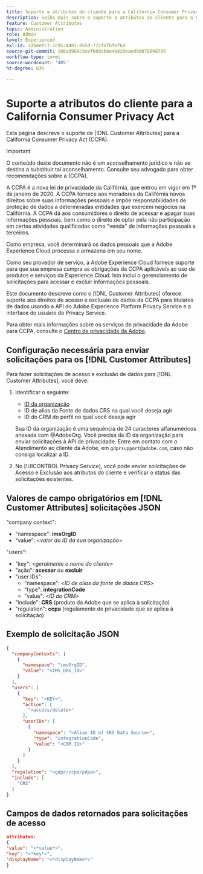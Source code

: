 ```yaml
---
title: Suporte a atributos do cliente para a California Consumer Privacy Act
description: Saiba mais sobre o suporte a atributos do cliente para a California Consumer Privacy Act.
feature: Customer Attributes
topic: Administration
role: Admin
level: Experienced
exl-id: 320defc7-2cd5-4481-955d-77cf6fbfef6d
source-git-commit: 106ad989c5eef60dabbe4b82deaed9d87b09d795
workflow-type: tm+mt
source-wordcount: '405'
ht-degree: 63%

---
```


# Suporte a atributos do cliente para a California Consumer Privacy Act

Esta página descreve o suporte de [!DNL Customer Attributes] para a California Consumer Privacy Act (CCPA).

>[!IMPORTANT]
>
>O conteúdo deste documento não é um aconselhamento jurídico e não se destina a substituir tal aconselhamento. Consulte seu advogado para obter recomendações sobre a (CCPA).

A CCPA é a nova lei de privacidade da Califórnia, que entrou em vigor em 1º de janeiro de 2020. A CCPA fornece aos moradores da Califórnia novos direitos sobre suas informações pessoais e impõe responsabilidades de proteção de dados a determinadas entidades que exercem negócios na Califórnia. A CCPA dá aos consumidores o direito de acessar e apagar suas informações pessoais, bem como o direito de optar pela não participação em certas atividades qualificadas como &quot;venda&quot; de informações pessoais a terceiros.

Como empresa, você determinará os dados pessoais que a Adobe Experience Cloud processa e armazena em seu nome.

Como seu provedor de serviço, a Adobe Experience Cloud fornece suporte para que sua empresa cumpra as obrigações da CCPA aplicáveis ao uso de produtos e serviços da Experience Cloud. Isto inclui o gerenciamento de solicitações para acessar e excluir informações pessoais.

Este documento descreve como o [!DNL Customer Attributes] oferece suporte aos direitos de acesso e exclusão de dados da CCPA para titulares de dados usando a API do Adobe Experience Platform Privacy Service e a interface do usuário do Privacy Service.

Para obter mais informações sobre os serviços de privacidade da Adobe para CCPA, consulte o [Centro de privacidade da Adobe](https://www.adobe.com/privacy/ccpa.html).

## Configuração necessária para enviar solicitações para os [!DNL Customer Attributes]

Para fazer solicitações de acesso e exclusão de dados para [!DNL Customer Attributes], você deve:

1. Identificar o seguinte:

   * [ID da organização](../../administration/organizations.md)
   * ID de alias da Fonte de dados CRS na qual você deseja agir
   * ID do CRM do perfil no qual você deseja agir

   Sua ID da organização é uma sequência de 24 caracteres alfanuméricos anexada com @AdobeOrg. Você precisa da ID da organização para enviar solicitações à API de privacidade. Entre em contato com o Atendimento ao cliente da Adobe, em `gdprsupport@adobe.com`, caso não consiga localizar a ID.

1. No [!UICONTROL Privacy Service], você pode enviar solicitações de Acesso e Exclusão aos atributos do cliente e verificar o status das solicitações existentes.

## Valores de campo obrigatórios em [!DNL Customer Attributes] solicitações JSON

&quot;company context&quot;:

* &quot;namespace&quot;: **imsOrgID**
* &quot;value&quot;: &lt;*valor da ID da sua organização*>

&quot;users&quot;:

* &quot;key&quot;: &lt;*geralmente o nome do cliente*>
* &quot;ação&quot;: **acessar** ou **excluir**
* &quot;user IDs&quot;:
   * &quot;namespace&quot;: &lt;*ID de alias da fonte de dados CRS*>
   * &quot;type&quot;: **integrationCode**
   * &quot;value&quot;: &lt;*ID do CRM*>
* &quot;include&quot;: **CRS** (produto da Adobe que se aplica à solicitação)
* &quot;regulation&quot;: **ccpa** (regulamento de privacidade que se aplica à solicitação)

## Exemplo de solicitação JSON

```json
{
  "companyContexts": [
    {
      "namespace": "imsOrgID",
      "value": "<IMS_ORG_ID>"
    }
  ],
  "users": [
    {
      "key": "<KEY>",
      "action": [
        "<access/delete>"
      ],
      "userIDs": [
        {
          "namespace": "<Alias ID of CRS Data Source>",
          "type": "integrationCode",
          "value": "<CRM ID>"
        }
      ]
    }
  ],
  "regulation": "<gdpr/ccpa/pdpa>",
  "include": [
    "CRS"
  ]
}
```

## Campos de dados retornados para solicitações de acesso

```json
attributes:
{
"value": "<*value*>",
"key": "<*key*>",
"displayName": "<*displayName*>"
}
```
